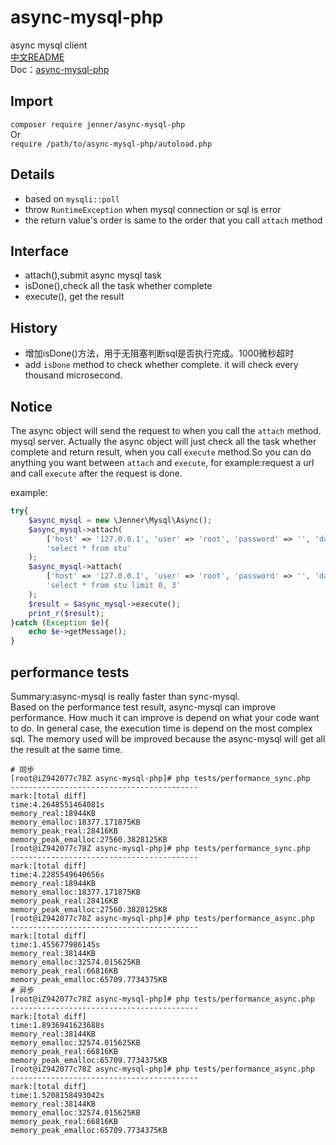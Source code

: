 async-mysql-php
================
async mysql client  
[中文README](https://github.com/huyanping/async-mysql-php/blob/master/README.ZH.MD)  
Doc：[async-mysql-php](http://www.huyanping.cn/php%E5%BC%82%E6%AD%A5%E5%B9%B6%E5%8F%91%E8%AE%BF%E9%97%AEmysql%E7%AE%80%E5%8D%95%E5%AE%9E%E7%8E%B0/)
 
Import
---------------
`composer require jenner/async-mysql-php`  
Or  
`require /path/to/async-mysql-php/autoload.php`  

Details
-------------
+ based on `mysqli::poll`   
+ throw `RuntimeException` when mysql connection or sql is error      
+ the return value's order is same to the order that you call `attach` method

Interface
----------------
+ attach(),submit async mysql task
+ isDone(),check all the task whether complete
+ execute(), get the result 

History
-------------------
+ 增加isDone()方法，用于无阻塞判断sql是否执行完成。1000微秒超时
+ add `isDone` method to check whether complete. it will check every thousand microsecond.


Notice
-----------------
The async object will send the request to when you call the `attach` method. 
mysql server. Actually the async object will just check all the task whether 
complete and return result, when you call `execute` method.So you can do anything 
you want between `attach` and `execute`, for example:request a url and call `execute` 
after the request is done.

example: 
```php
try{
    $async_mysql = new \Jenner\Mysql\Async();
    $async_mysql->attach(
        ['host' => '127.0.0.1', 'user' => 'root', 'password' => '', 'database' => 'test', 'port'=>3306],
        'select * from stu'
    );
    $async_mysql->attach(
        ['host' => '127.0.0.1', 'user' => 'root', 'password' => '', 'database' => 'test', 'port'=>3306],
        'select * from stu limit 0, 3'
    );
    $result = $async_mysql->execute();
    print_r($result);
}catch (Exception $e){
    echo $e->getMessage();
}
```


performance tests
-------------------------
Summary:async-mysql is really faster than sync-mysql.  
Based on the performance test result, async-mysql can improve performance.
How much it can improve is depend on what your code want to do.
In general case, the execution time is depend on the most complex sql.
The memory used will be improved because the async-mysql will get all the result 
at the same time.
```shell
# 同步
[root@iZ942077c78Z async-mysql-php]# php tests/performance_sync.php 
------------------------------------------
mark:[total diff]
time:4.2648551464081s
memory_real:18944KB
memory_emalloc:18377.171875KB
memory_peak_real:28416KB
memory_peak_emalloc:27560.3828125KB
[root@iZ942077c78Z async-mysql-php]# php tests/performance_sync.php 
------------------------------------------
mark:[total diff]
time:4.2285549640656s
memory_real:18944KB
memory_emalloc:18377.171875KB
memory_peak_real:28416KB
memory_peak_emalloc:27560.3828125KB
[root@iZ942077c78Z async-mysql-php]# php tests/performance_async.php  
------------------------------------------
mark:[total diff]
time:1.455677986145s
memory_real:38144KB
memory_emalloc:32574.015625KB
memory_peak_real:66816KB
memory_peak_emalloc:65709.7734375KB
# 异步
[root@iZ942077c78Z async-mysql-php]# php tests/performance_async.php 
------------------------------------------
mark:[total diff]
time:1.8936941623688s
memory_real:38144KB
memory_emalloc:32574.015625KB
memory_peak_real:66816KB
memory_peak_emalloc:65709.7734375KB
[root@iZ942077c78Z async-mysql-php]# php tests/performance_async.php 
------------------------------------------
mark:[total diff]
time:1.5208158493042s
memory_real:38144KB
memory_emalloc:32574.015625KB
memory_peak_real:66816KB
memory_peak_emalloc:65709.7734375KB
```